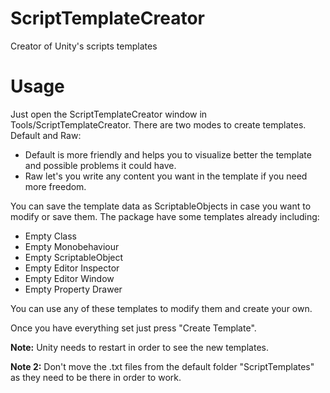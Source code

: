 # ScriptTemplateCreator
Creator of Unity's scripts templates

# **Usage**

Just open the ScriptTemplateCreator window in Tools/ScriptTemplateCreator.
There are two modes to create templates. Default and Raw:
- Default is more friendly and helps you to visualize better the template and possible problems it could have.
- Raw let's you write any content you want in the template if you need more freedom.

You can save the template data as ScriptableObjects in case you want to modify or save them. The package have some templates already including:
- Empty Class
- Empty Monobehaviour
- Empty ScriptableObject
- Empty Editor Inspector
- Empty Editor Window
- Empty Property Drawer

You can use any of these templates to modify them and create your own.

Once you have everything set just press "Create Template".

<b>Note:</b> Unity needs to restart in order to see the new templates.

<b>Note 2:</b> Don't move the .txt files from the default folder "ScriptTemplates" as they need to be there in order to work.

